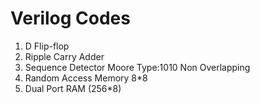 # Verilog Codes
1. D Flip-flop
2. Ripple Carry Adder
3. Sequence Detector Moore Type:1010 Non Overlapping
4. Random Access Memory 8*8
5. Dual Port RAM (256*8)

